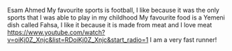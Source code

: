 Esam Ahmed
My favourite sports is football, I like because it was the only sports that I was able to play in my childhood
My favourite food is a Yemeni dish called Fahsa, I like it because it is made from meat and I love meat
https://www.youtube.com/watch?v=oiKj0Z_Xnjc&list=RDoiKj0Z_Xnjc&start_radio=1
I am a very fast runner!
